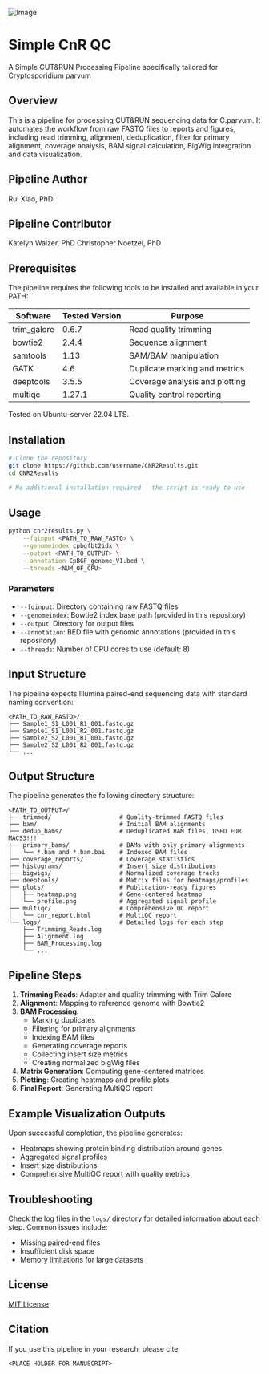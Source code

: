 ![Image](https://github.com/user-attachments/assets/68139213-5a1d-4948-8d40-ec32ae434382)


# Simple CnR QC

A Simple CUT&RUN Processing Pipeline specifically tailored for Cryptosporidium parvum

## Overview

This is a pipeline for processing CUT&RUN sequencing data for C.parvum. It automates the workflow from raw FASTQ files to reports and figures, including read trimming, alignment, deduplication, filter for primary alignment, coverage analysis, BAM signal calculation, BigWig intergration and data visualization.

## Pipeline Author

Rui Xiao, PhD  

## Pipeline Contributor

Katelyn Walzer, PhD
Christopher Noetzel, PhD

## Prerequisites

The pipeline requires the following tools to be installed and available in your PATH:

| Software      | Tested Version | Purpose                        |
|---------------|----------------|--------------------------------|
| trim_galore   | 0.6.7          | Read quality trimming          |
| bowtie2       | 2.4.4          | Sequence alignment             |
| samtools      | 1.13           | SAM/BAM manipulation           |
| GATK          | 4.6            | Duplicate marking and metrics  |
| deeptools     | 3.5.5          | Coverage analysis and plotting |
| multiqc       | 1.27.1         | Quality control reporting      |

Tested on Ubuntu-server 22.04 LTS.

## Installation

```bash
# Clone the repository
git clone https://github.com/username/CNR2Results.git
cd CNR2Results

# No additional installation required - the script is ready to use
```

## Usage

```bash
python cnr2results.py \
    --fqinput <PATH_TO_RAW_FASTQ> \
    --genomeindex cpbgfbt2idx \
    --output <PATH_TO_OUTPUT> \
    --annotation CpBGF_genome_V1.bed \
    --threads <NUM_OF_CPU>
```

### Parameters

- `--fqinput`: Directory containing raw FASTQ files
- `--genomeindex`: Bowtie2 index base path (provided in this repository)
- `--output`: Directory for output files
- `--annotation`: BED file with genomic annotations (provided in this repository)
- `--threads`: Number of CPU cores to use (default: 8)

## Input Structure

The pipeline expects Illumina paired-end sequencing data with standard naming convention:

```
<PATH_TO_RAW_FASTQ>/
├── Sample1_S1_L001_R1_001.fastq.gz
├── Sample1_S1_L001_R2_001.fastq.gz
├── Sample2_S2_L001_R1_001.fastq.gz
├── Sample2_S2_L001_R2_001.fastq.gz
└── ...
```

## Output Structure

The pipeline generates the following directory structure:

```
<PATH_TO_OUTPUT>/
├── trimmed/                   # Quality-trimmed FASTQ files
├── bam/                       # Initial BAM alignments
├── dedup_bams/                # Deduplicated BAM files, USED FOR MACS3!!!
├── primary_bams/              # BAMs with only primary alignments
│   └── *.bam and *.bam.bai    # Indexed BAM files
├── coverage_reports/          # Coverage statistics
├── histograms/                # Insert size distributions
├── bigwigs/                   # Normalized coverage tracks
├── deeptools/                 # Matrix files for heatmaps/profiles
├── plots/                     # Publication-ready figures
│   ├── heatmap.png            # Gene-centered heatmap
│   └── profile.png            # Aggregated signal profile
├── multiqc/                   # Comprehensive QC report
│   └── cnr_report.html        # MultiQC report
└── logs/                      # Detailed logs for each step
    ├── Trimming_Reads.log
    ├── Alignment.log
    ├── BAM_Processing.log
    └── ...
```

## Pipeline Steps

1. **Trimming Reads**: Adapter and quality trimming with Trim Galore
2. **Alignment**: Mapping to reference genome with Bowtie2
3. **BAM Processing**:
   - Marking duplicates
   - Filtering for primary alignments
   - Indexing BAM files
   - Generating coverage reports
   - Collecting insert size metrics
   - Creating normalized bigWig files
4. **Matrix Generation**: Computing gene-centered matrices
5. **Plotting**: Creating heatmaps and profile plots
6. **Final Report**: Generating MultiQC report

## Example Visualization Outputs

Upon successful completion, the pipeline generates:

- Heatmaps showing protein binding distribution around genes
- Aggregated signal profiles
- Insert size distributions
- Comprehensive MultiQC report with quality metrics

## Troubleshooting

Check the log files in the `logs/` directory for detailed information about each step. Common issues include:

- Missing paired-end files
- Insufficient disk space
- Memory limitations for large datasets

## License

[MIT License](LICENSE)

## Citation

If you use this pipeline in your research, please cite:
```
<PLACE HOLDER FOR MANUSCRIPT>
```